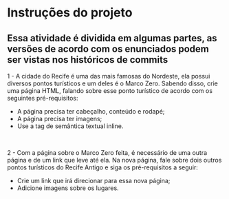 # Instruções do projeto

## Essa atividade é dividida em algumas partes, as versões de acordo com os enunciados podem ser vistas nos históricos de commits

1 - A cidade do Recife é uma das mais famosas do Nordeste, ela possui diversos pontos turísticos e um deles é o Marco Zero. Sabendo disso, crie uma página HTML, falando sobre esse ponto turístico de acordo com os seguintes pré-requisitos: 

 - A página precisa ter cabeçalho, conteúdo e rodapé;
 - A página precisa ter imagens; 
 - Use a tag de semântica textual inline.   
 <br>        

 2 - Com a página sobre o Marco Zero feita, é necessário de uma outra página e de um link que leve até ela. Na nova página, fale sobre dois outros pontos turísticos do Recife Antigo e siga os pré-requisitos a seguir: 

 - Crie um link que irá direcionar para essa nova página; 
 - Adicione imagens sobre os lugares. 






